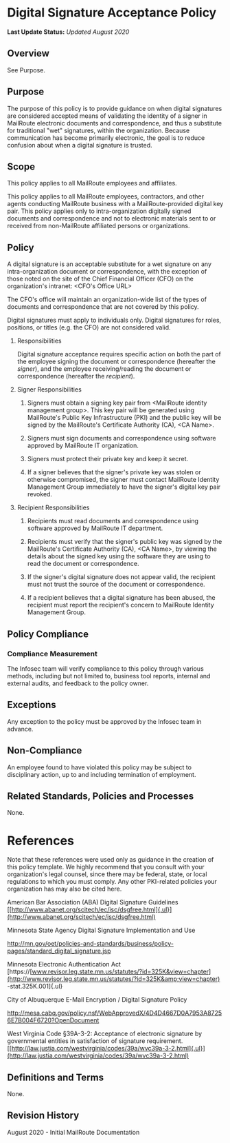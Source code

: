 # Digital Signature Acceptance Policy

**Last Update Status:** *Updated August 2020*

## Overview

See Purpose.

## Purpose

The purpose of this policy is to provide guidance on when digital
signatures are considered accepted means of validating the identity of a
signer in MailRoute electronic documents and correspondence, and thus a
substitute for traditional "wet" signatures, within the organization.
Because communication has become primarily electronic, the goal is to
reduce confusion about when a digital signature is trusted.

## Scope

This policy applies to all MailRoute employees and affiliates.

This policy applies to all MailRoute employees, contractors, and other
agents conducting MailRoute business with a MailRoute-provided digital
key pair. This policy applies only to intra-organization digitally
signed documents and correspondence and not to electronic materials sent
to or received from non-MailRoute affiliated persons or organizations.

## Policy

A digital signature is an acceptable substitute for a wet signature on
any intra-organization document or correspondence, with the exception of
those noted on the site of the Chief Financial Officer (CFO) on the
organization's intranet: \<CFO's Office URL\>

The CFO's office will maintain an organization-wide list of the types of
documents and correspondence that are not covered by this policy.

Digital signatures must apply to individuals only. Digital signatures
for roles, positions, or titles (e.g. the CFO) are not considered valid.

1.  Responsibilities

    Digital signature acceptance requires specific action on both the part
of the employee signing the document or correspondence (hereafter the
*signer*), and the employee receiving/reading the document or
correspondence (hereafter the *recipient*).

1.  Signer Responsibilities

    1.  Signers must obtain a signing key pair from \<MailRoute
        identity management group\>. This key pair will be generated
        using MailRoute's Public Key Infrastructure (PKI) and the public
        key will be signed by the MailRoute's Certificate Authority
        (CA), \<CA Name\>.

    1.  Signers must sign documents and correspondence using software
        approved by MailRoute IT organization.

    1.  Signers must protect their private key and keep it secret.

    1.  If a signer believes that the signer's private key was stolen or
        otherwise compromised, the signer must contact MailRoute
        Identity Management Group immediately to have the signer's
        digital key pair revoked.

3.  Recipient Responsibilities

    1.  Recipients must read documents and correspondence using software
        approved by MailRoute IT department.

    1.  Recipients must verify that the signer's public key was signed
        by the MailRoute's Certificate Authority (CA), \<CA Name\>, by
        viewing the details about the signed key using the software they
        are using to read the document or correspondence.

    1.  If the signer's digital signature does not appear valid, the
        recipient must not trust the source of the document or
        correspondence.

    1.  If a recipient believes that a digital signature has been
        abused, the recipient must report the recipient's concern to
        MailRoute Identity Management Group.

## Policy Compliance

### Compliance Measurement

The Infosec team will verify compliance to this policy through various
methods, including but not limited to, business tool reports, internal
and external audits, and feedback to the policy owner.

## Exceptions

Any exception to the policy must be approved by the Infosec team in
advance.

## Non-Compliance

An employee found to have violated this policy may be subject to
disciplinary action, up to and including termination of employment.

## Related Standards, Policies and Processes

None.

# References

Note that these references were used only as guidance in the creation of
this policy template. We highly recommend that you consult with your
organization's legal counsel, since there may be federal, state, or
local regulations to which you must comply. Any other PKI-related
policies your organization has may also be cited here.

American Bar Association (ABA) Digital Signature Guidelines
[[http://www.abanet.org/scitech/ec/isc/dsgfree.html]{.ul}](http://www.abanet.org/scitech/ec/isc/dsgfree.html)

Minnesota State Agency Digital Signature Implementation and Use

<http://mn.gov/oet/policies-and-standards/business/policy-pages/standard_digital_signature.jsp>

Minnesota Electronic Authentication Act
[https://[www.revisor.leg.state.mn.us/statutes/?id=325K&view=chapter](http://www.revisor.leg.state.mn.us/statutes/?id=325K&amp;view=chapter)
-stat.325K.001]{.ul}

City of Albuquerque E-Mail Encryption / Digital Signature Policy

<http://mesa.cabq.gov/policy.nsf/WebApprovedX/4D4D4667D0A7953A87256E7B004F6720?OpenDocument>

West Virginia Code §39A-3-2: Acceptance of electronic signature by
governmental entities in satisfaction of signature requirement.
[[http://law.justia.com/westvirginia/codes/39a/wvc39a-3-2.html]{.ul}](http://law.justia.com/westvirginia/codes/39a/wvc39a-3-2.html)

## Definitions and Terms

None.

## Revision History

August 2020 - Initial MailRoute Documentation